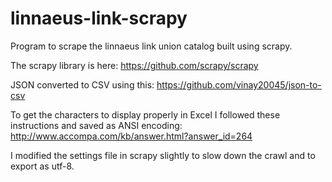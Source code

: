 # linnaeus-link-scrapy
Program to scrape the linnaeus link union catalog built using scrapy.

The scrapy library is here: https://github.com/scrapy/scrapy

JSON converted to CSV using this: https://github.com/vinay20045/json-to-csv

To get the characters to display properly in Excel I followed these instructions and saved as ANSI encoding: http://www.accompa.com/kb/answer.html?answer_id=264

I modified the settings file in scrapy slightly to slow down the crawl and to export as utf-8.
